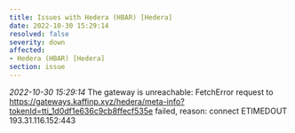 ```yaml
---
title: Issues with Hedera (HBAR) [Hedera]
date: 2022-10-30 15:29:14
resolved: false
severity: down
affected:
- Hedera (HBAR) [Hedera]
section: issue
---
```


*2022-10-30 15:29:14* The gateway is unreachable: FetchError request to https://gateways.kaffinp.xyz/hedera/meta-info?tokenId=tti_1d0df1e636c9cb8ffecf535e failed, reason: connect ETIMEDOUT 193.31.116.152:443